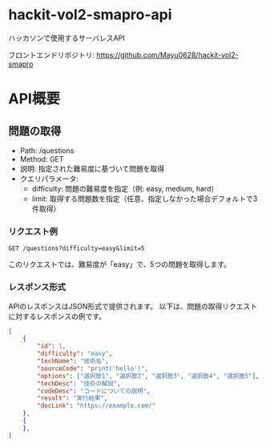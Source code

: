 # hackit-vol2-smapro-api
ハッカソンで使用するサーバレスAPI

フロントエンドリポジトリ: <https://github.com/Mayu0628/hackit-vol2-smapro>


# API概要

## 問題の取得

- Path: /questions
- Method: GET
- 説明: 指定された難易度に基づいて問題を取得
- クエリパラメータ:
    - difficulty: 問題の難易度を指定（例: easy, medium, hard）
    - limit: 取得する問題数を指定（任意、指定しなかった場合デフォルトで3件取得）


### リクエスト例

```plaintext
GET /questions?difficulty=easy&limit=5
```

このリクエストでは、難易度が「easy」で、5つの問題を取得します。


### レスポンス形式

APIのレスポンスはJSON形式で提供されます。
以下は、問題の取得リクエストに対するレスポンスの例です。

```json
[
    {
        "id": 1,
        "difficulty": "easy",
        "techName": "技術名",
        "sourceCode": "print('hello')",
        "options": ["選択肢1", "選択肢2", "選択肢3", "選択肢4", "選択肢5"],
        "techDesc": "技術の解説",
        "codeDesc": "コードについての説明",
        "result": "実行結果",
        "docLink": "https://example.com/"
    },
    {
    },
]
```
